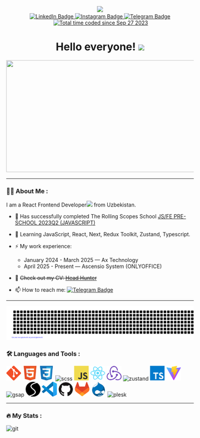 <div id="header" align="center">
  <img src="https://media.giphy.com/media/1qeMVoOlGWcL0CIYw3/giphy.gif?cid=790b7611c25bd2a56877733093da0a57ff5ab40e13eb5382&ep=v1_user_favorites&rid=giphy.gif&ct=s" width="100"/>
  <div id="badges">
    <a href="https://www.linkedin.com/in/amal-asrarkulov-frontend-developer/">
      <img src="https://img.shields.io/badge/LinkedIn-blue?logo=linkedin&logoColor=white&style=for-the-badge" alt="LinkedIn Badge"/>
    </a>
    <a href="https://www.instagram.com/xomyak_po_kli4ke_xoma/">
      <img src="https://img.shields.io/badge/Instagram-red?style=for-the-badge&logo=instagram&logoColor=white" alt="Instagram Badge"/>
    </a>
    <a href="https://t.me/Hunter_137">
      <img src="https://img.shields.io/badge/Telegram-blue?style=for-the-badge&logo=telegram&logoColor=white" alt="Telegram Badge"/>
    </a>
  </div>
  <div id="badges">
    <img src="https://komarev.com/ghpvc/?username=Hunter-137&style=flat-square&color=blue" alt=""/>
    <a href="https://wakatime.com/@e96c5083-e8d4-4db9-ba39-96140a0f1916?style=social"><img src="https://wakatime.com/badge/user/e96c5083-e8d4-4db9-ba39-96140a0f1916.svg" alt="Total time coded since Sep 27 2023" /></a>
  </div>
  <h1>
    Hello everyone! <img src="https://github.com/blackcater/blackcater/raw/main/images/Hi.gif" height="32"/>
  </h1> 
</div>

<div align="center">
  <img src="https://media.giphy.com/media/k0ijJhqrUP4T2EvmJ1/giphy.gif?cid=ecf05e47i103t69duyytl5m10a8yzkfm1du0tlhdujqqjwis&ep=v1_gifs_search&rid=giphy.gif&ct=g" width="600" height="300"/>
</div>

---

### :man_technologist: About Me :
I am a React Frontend Developer<img src="https://media.giphy.com/media/WUlplcMpOCEmTGBtBW/giphy.gif" width="30"> from Uzbekistan.
- :telescope: Has successfully completed The Rolling Scopes School [JS/FE PRE-SCHOOL 2023Q2 (JAVASCRIPT)](https://app.rs.school/certificate/0sq29rl7)

- :seedling: Learning JavaScript, React, Next, Redux Toolkit, Zustand, Typescript.

- :zap: My work experience:
  - January 2024 - March 2025 — Ax Technology 
  - April 2025 - Present — Ascensio System (ONLYOFFICE)

- :bookmark_tabs: ~~Check out my CV: [Head Hunter](https://tashkent.hh.uz/resume/b0cb1136ff0e74315a0039ed1f5977314a5838)~~

- :mailbox: How to reach me: [![Telegram Badge](https://img.shields.io/badge/Telegram-blue?logo=telegram&logoColor=white)](https://t.me/Hunter_137)

---
<div align="center">
  <img src="gitartwork.svg" alt="animation"/>
</div>

### :hammer_and_wrench: Languages and Tools :

<div>
  <img src="https://github.com/devicons/devicon/blob/master/icons/git/git-original.svg" alt="git" logo title="Git" width="40" height="40"/>
  <img src="https://github.com/devicons/devicon/blob/master/icons/html5/html5-original.svg" alt="html5" title="HTML5" logo width="40" height="40"/>
  <img src="https://github.com/devicons/devicon/blob/master/icons/css3/css3-original.svg" alt="css3" logo title="CSS3" width="40" height="40"/>
  <img src="https://sass-lang.com/assets/img/styleguide/seal-color.png" alt="scss" logo title="scss" width="40" height="40"/>
  <img src="https://github.com/devicons/devicon/blob/master/icons/javascript/javascript-original.svg" alt="js" logo title="JavaScript" width="40" height="40"/>
  <img src="https://github.com/devicons/devicon/blob/master/icons/react/react-original.svg" alt="react" logo title="React" width="40" height="40"/>
  <img src="https://github.com/devicons/devicon/blob/master/icons/redux/redux-original.svg" alt="redux-toolkit" logo title="Redux-Toolkit" width="40" height="40"/>
  <img src="https://user-images.githubusercontent.com/958486/218346783-72be5ae3-b953-4dd7-b239-788a882fdad6.svg" alt="zustand" logo title="Zustand" width="40" height="40"/>
  <img src="https://github.com/devicons/devicon/blob/master/icons/typescript/typescript-original.svg" alt="ts" logo title="TypeScript" width="40" height="40"/>
  <img src="https://github.com/devicons/devicon/blob/master/icons/vitejs/vitejs-original.svg" alt="vite" logo title="Vite" width="40" height="40"/>
  <img src="https://avatars.githubusercontent.com/u/2386673?s=48&v=4" alt="gsap" logo title="The Green Sock Animation Platform" width="40" height="40"/>
  <img src="https://github.com/devicons/devicon/blob/master/icons/swiper/swiper-original.svg" alt="swiperJs" logo title="SwiperJS" width="40" height="40"/>
  <img src="https://github.com/devicons/devicon/blob/master/icons/vscode/vscode-original.svg" alt="vscode" logo title="Visual Studio Code" width="40" height="40"/>
  <img src="https://github.com/devicons/devicon/blob/master/icons/github/github-original.svg" alt="github" logo title="Github" width="40" height="40"/>
  <img src="https://github.com/devicons/devicon/blob/master/icons/gitlab/gitlab-original.svg" alt="gitlab" logo title="Gitlab" width="40" height="40"/>
  <img src="https://github.com/devicons/devicon/blob/master/icons/drupal/drupal-original.svg" alt="drupal" logo title="Drupal" width="40" height="40"/>
  <img src="https://cdn1.plesk.com/wp-content/uploads/2017/05/27012542/plesk_logo_primary_positive_.jpg" alt="plesk" logo title="Plesk" width="40" height="40"/>
</div>

---

### :fire: My Stats :

<img src="https://www.codewars.com/users/Skill_Hunter/badges/large" alt="git" logo title="Git"/>


